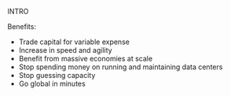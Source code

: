 INTRO

Benefits:
- Trade capital for variable expense
- Increase in speed and agility
- Benefit from massive economies at scale
- Stop spending money on running and maintaining data centers
- Stop guessing capacity
- Go global in minutes
